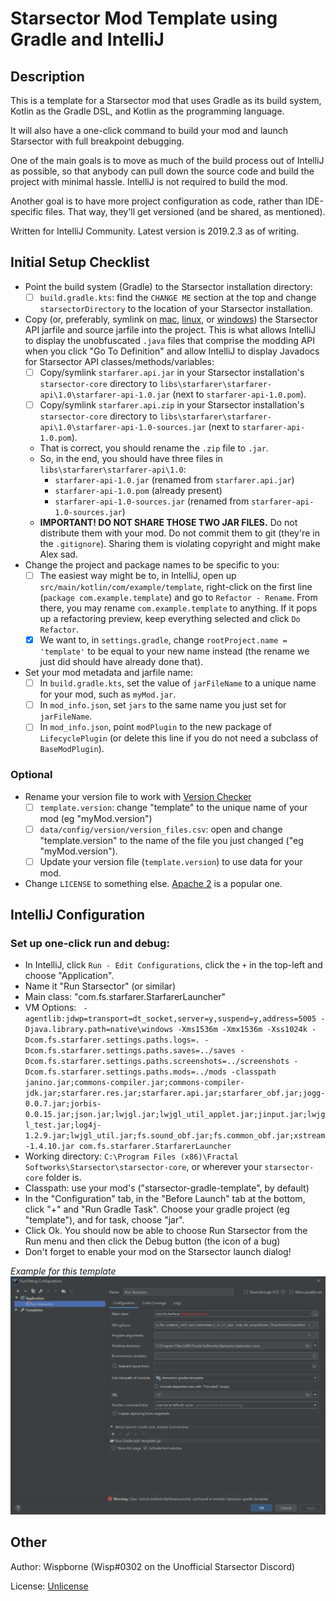 # Starsector Mod Template using Gradle and IntelliJ

## Description

This is a template for a Starsector mod that uses Gradle as its build system, Kotlin as the Gradle DSL, and Kotlin as the programming language.

It will also have a one-click command to build your mod and launch Starsector with full breakpoint debugging.

One of the main goals is to move as much of the build process out of IntelliJ as possible, so that anybody can pull down the source code and build the project with minimal hassle. IntelliJ is not required to build the mod.

Another goal is to have more project configuration as code, rather than IDE-specific files. That way, they'll get versioned (and be shared, as mentioned).

Written for IntelliJ Community. Latest version is 2019.2.3 as of writing.

## Initial Setup Checklist

- Point the build system (Gradle) to the Starsector installation directory:
  - [ ] `build.gradle.kts`: find the `CHANGE ME` section at the top and change `starsectorDirectory` to the location of your Starsector installation.
- Copy (or, preferably, symlink on [mac](https://www.google.com/search?q=how+to+make+symlink+mac), [linux](https://www.google.com/search?q=how+to+make+symlink+linux), or [windows](https://www.google.com/search?q=how+to+make+symlink+windows)) the Starsector API jarfile and source jarfile into the project. This is what allows IntelliJ to display the unobfuscated `.java` files that comprise the modding API when you click "Go To Definition" and allow IntelliJ to display Javadocs for Starsector API classes/methods/variables:
  - [ ] Copy/symlink `starfarer.api.jar` in your Starsector installation's `starsector-core` directory to `libs\starfarer\starfarer-api\1.0\starfarer-api-1.0.jar` (next to `starfarer-api-1.0.pom`).  
  - [ ] Copy/symlink `starfarer.api.zip` in your Starsector installation's `starsector-core` directory to `libs\starfarer\starfarer-api\1.0\starfarer-api-1.0-sources.jar` (next to `starfarer-api-1.0.pom`).
  - That is correct, you should rename the `.zip` file to `.jar`.
  - So, in the end, you should have three files in `libs\starfarer\starfarer-api\1.0`:
    - `starfarer-api-1.0.jar` (renamed from `starfarer.api.jar`)
    - `starfarer-api-1.0.pom` (already present)
    - `starfarer-api-1.0-sources.jar` (renamed from `starfarer-api-1.0-sources.jar`)
  - **IMPORTANT! DO NOT SHARE THOSE TWO JAR FILES.** Do not distribute them with your mod. Do not commit them to git (they're in the `.gitignore`). Sharing them is violating copyright and might make Alex sad.
- Change the project and package names to be specific to you:
  - [ ] The easiest way might be to, in IntelliJ, open up `src/main/kotlin/com/example/template`, right-click on the first line (`package com.example.template`) and go to `Refactor - Rename`. From there, you may rename `com.example.template` to anything. If it pops up a refactoring preview, keep everything selected and click `Do Refactor`. 
  - [x] We want to, in `settings.gradle`, change `rootProject.name = 'template'` to be equal to your new name instead (the rename we just did should have already done that).
- Set your mod metadata and jarfile name:
  - [ ] In `build.gradle.kts`, set the value of `jarFileName` to a unique name for your mod, such as `myMod.jar`.
  - [ ] In `mod_info.json`, set `jars` to the same name you just set for `jarFileName`.
  - [ ] In `mod_info.json`, point `modPlugin` to the new package of `LifecyclePlugin` (or delete this line if you do not need a subclass of `BaseModPlugin`).
  
### Optional

- Rename your version file to work with [Version Checker](http://fractalsoftworks.com/forum/index.php?topic=8181.0)
  - [ ] `template.version`: change "template" to the unique name of your mod (eg "myMod.version")
  - [ ] `data/config/version/version_files.csv`: open and change "template.version" to the name of the file you just changed ("eg "myMod.version").
  - [ ] Update your version file (`template.version`) to use data for your mod.
- Change `LICENSE` to something else. [Apache 2](https://tldrlegal.com/license/apache-license-2.0-(apache-2.0)) is a popular one.

## IntelliJ Configuration

### Set up one-click run and debug:

- In IntelliJ, click `Run - Edit Configurations`, click the `+` in the top-left and choose "Application".
- Name it "Run Starsector" (or similar)
- Main class: "com.fs.starfarer.StarfarerLauncher"
- VM Options: ` -agentlib:jdwp=transport=dt_socket,server=y,suspend=y,address=5005 -Djava.library.path=native\windows -Xms1536m -Xmx1536m -Xss1024k -Dcom.fs.starfarer.settings.paths.logs=. -Dcom.fs.starfarer.settings.paths.saves=../saves -Dcom.fs.starfarer.settings.paths.screenshots=../screenshots -Dcom.fs.starfarer.settings.paths.mods=../mods -classpath janino.jar;commons-compiler.jar;commons-compiler-jdk.jar;starfarer.res.jar;starfarer.api.jar;starfarer_obf.jar;jogg-0.0.7.jar;jorbis-0.0.15.jar;json.jar;lwjgl.jar;lwjgl_util_applet.jar;jinput.jar;lwjgl_test.jar;log4j-1.2.9.jar;lwjgl_util.jar;fs.sound_obf.jar;fs.common_obf.jar;xstream-1.4.10.jar com.fs.starfarer.StarfarerLauncher`
- Working directory: `C:\Program Files (x86)\Fractal Softworks\Starsector\starsector-core`, or wherever your `starsector-core` folder is.
- Classpath: use your mod's ("starsector-gradle-template", by default)
- In the "Configuration" tab, in the "Before Launch" tab at the bottom, click "+" and "Run Gradle Task". Choose your gradle project (eg "template"), and for task, choose "jar".
- Click Ok. You should now be able to choose Run Starsector from the Run menu and then click the Debug button (the icon of a bug) 
- Don't forget to enable your mod on the Starsector launch dialog!

*Example for this template*
![Final Run Configuration](screenshots/runConfig.png "Final Run Configuration")

## Other

Author: Wispborne (Wisp#0302 on the Unofficial Starsector Discord)

License: [Unlicense](https://github.com/davidwhitman/starsector-mod-template/blob/master/LICENSE)
